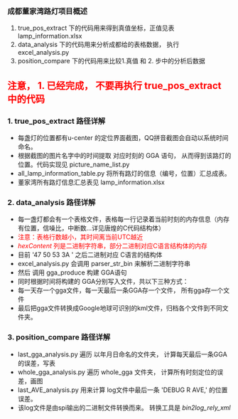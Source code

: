 ### 成都董家湾路灯项目概述
1. true_pos_extract 下的代码用来得到真值坐标，正值见表 lamp_information.xlsx
2. data_analysis 下的代码用来分析成都给的表格数据， 执行 excel_analysis.py
3. position_compare 下的代码用来比较1.真值 和 2. 步中的分析后数据

## <font color=red>注意， 1. 已经完成， 不要再执行 true_pos_extract 中的代码</font>


### 1. true_pos_extract 路径详解
+ 每盏灯的位置都有u-center 的定位界面截图，QQ拼音截图会自动以系统时间命名。
+ 根据截图的图片名字中的时间提取 对应时刻的 GGA 语句， 从而得到该路灯的位置。代码实现见 picture_name_list.py
+ all_lamp_information_table.py  将所有路灯的信息（编号，位置）汇总成表。
+ 董家湾所有路灯信息汇总表见 lamp_information.xlsx


### 2. data_analysis 路径详解
+ 每一盏灯都会有一个表格文件，表格每一行记录着当前时刻的内存信息（内存有位置，信噪比，中断数...详见唐煌的C代码结构体）
+ <font color=red>注意：表格行数越小，其时间离当前UTC越近
+ *hexContent* 列是二进制字符串，部分二进制对应C语言结构体的内存</font>
+ 目前 '47 50 53 3A ' 之后二进制对应 C语言的结构体
+ excel_analysis.py 会调用 parser_str_bin 来解析二进制字符串
+ 然后 调用 gga_produce 构建 GGA语句
+ 同时根据时间将构建的 GGA分别写入文件，共以下三种方式：
+ 每一天存一个gga文件，每一天最后一条GGA存一个文件， 所有gga存一个文件 
+ 最后把gga文件转换成Google地球可识别的kml文件，归档各个文件到不同文件夹。


### 3. position_compare 路径详解
+ last_gga_analysis.py 遍历 以年月日命名的文件夹， 计算每天最后一条GGA的误差，写表
+ whole_gga_analysis.py 遍历 whole_gga 文件夹，  计算所有时刻定位的误差，画图
+ last_AVE_analysis.py 用来计算 log文件中最后一条 'DEBUG R AVE,' 的位置误差。
+ 该log文件是由spi输出的二进制文件转换而来。 转换工具是 *bin2log_rely_xml*